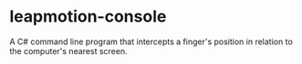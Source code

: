 leapmotion-console
==================

A C# command line program that intercepts a finger's position in relation to the computer's nearest screen.

